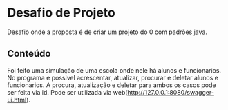# Desafio de Projeto

Desafio onde a proposta é de criar um projeto do 0 com padrões java.

##  Conteúdo

Foi feito uma simulação de uma escola onde nele há alunos e funcionarios. No programa e possivel acrescentar, atualizar, procurar e deletar alunos e funcionarios.
A procura, atualização e deletar para ambos os casos pode ser feita via id.
Pode ser utilizada via web(http://127.0.0.1:8080/swagger-ui.html).
